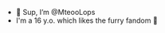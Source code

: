 - 👋 Sup, I’m @MteooLops
- I'm a 16 y.o. which likes the furry fandom 🐾
<!---
MteooLops/MteooLops is a ✨ special ✨ repository because its `README.md` (this file) appears on your GitHub profile.
You can click the Preview link to take a look at your changes.
--->
